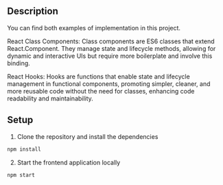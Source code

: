 ## Description
You can find both examples of implementation in this project. 

React Class Components:
Class components are ES6 classes that extend React.Component. They manage state and lifecycle methods, allowing for dynamic and interactive UIs but require more boilerplate and involve this binding.

React Hooks:
Hooks are functions that enable state and lifecycle management in functional components, promoting simpler, cleaner, and more reusable code without the need for classes, enhancing code readability and maintainability.


## Setup

1. Clone the repository and install the dependencies
```bash
npm install
```
2. Start the frontend application locally
```bash
npm start
```